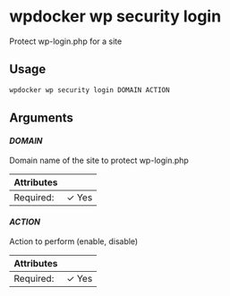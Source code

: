 # wpdocker wp security login

Protect wp-login.php for a site

## Usage

```bash
wpdocker wp security login DOMAIN ACTION
```

## Arguments

#### *DOMAIN*

Domain name of the site to protect wp-login.php

| Attributes      | &nbsp;
|-----------------|-------------
| Required:       | ✓ Yes

#### *ACTION*

Action to perform (enable, disable)

| Attributes      | &nbsp;
|-----------------|-------------
| Required:       | ✓ Yes


